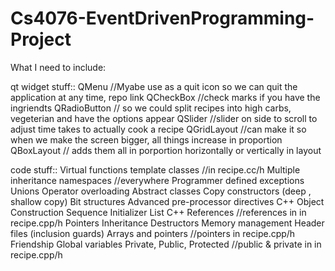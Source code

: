 # Cs4076-EventDrivenProgramming-Project
What I need to include:

qt widget stuff::
QMenu //Myabe use as a quit icon so we can quit the application at any time, repo link
QCheckBox //check marks if you have the ingriendts
QRadioButton // so we could split recipes into high carbs, vegeterian and have the options appear
QSlider //slider on side to scroll to adjust time takes to actually cook a recipe
QGridLayout //can make it so when we make the screen bigger, all things increase in proportion
QBoxLayout // adds them all in porportion horizontally or vertically in layout

code stuff::
Virtual functions
template classes //in recipe.cc/h
Multiple inheritance
namespaces //everywhere
Programmer defined exceptions
Unions
Operator overloading
Abstract classes
Copy constructors (deep , shallow copy)
Bit structures
Advanced pre-processor directives
C++ Object Construction Sequence
Initializer List
C++ References //references in in recipe.cpp/h
Pointers
Inheritance
Destructors
Memory management
Header files (inclusion guards)
Arrays and pointers //pointers in recipe.cpp/h
Friendship
Global variables
Private, Public, Protected //public & private in in recipe.cpp/h
